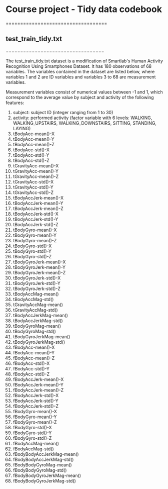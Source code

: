 # Course project - Tidy data codebook
===================================
## test_train_tidy.txt
==================================

The test_train_tidy.txt dataset is a modification of Smartlab's Human Activity Recognition Using Smartphones Dataset. It has 180 observations of 68 variables. The variables contained in the dataset are listed below, where variables 1 and 2 are ID variables and variables 3 to 68 are measurement variables. 


Measurement variables consist of numerical values between -1 and 1, which correspond to the average value by subject and activity of the following features: 



1. subject: subject ID (integer ranging from 1 to 30)
2. activity: performed activity (factor variable with 6 levels: WALKING, WALKING_UPSTAIRS, WALKING_DOWNSTAIRS, SITTING, STANDING, LAYING)
3. tBodyAcc-mean()-X 
4. tBodyAcc-mean()-Y       
5. tBodyAcc-mean()-Z 
6. tBodyAcc-std()-X   
7. tBodyAcc-std()-Y          
8. tBodyAcc-std()-Z          
9. tGravityAcc-mean()-X      
10. tGravityAcc-mean()-Y     
11. tGravityAcc-mean()-Z       
12. tGravityAcc-std()-X      
13. tGravityAcc-std()-Y      
14. tGravityAcc-std()-Z        
15. tBodyAccJerk-mean()-X      
16. tBodyAccJerk-mean()-Y      
17. tBodyAccJerk-mean()-Z     
18. tBodyAccJerk-std()-X       
19. tBodyAccJerk-std()-Y    
20. tBodyAccJerk-std()-Z      
21. tBodyGyro-mean()-X        
22. tBodyGyro-mean()-Y        
23. tBodyGyro-mean()-Z        
24. tBodyGyro-std()-X         
25. tBodyGyro-std()-Y          
26. tBodyGyro-std()-Z        
27. tBodyGyroJerk-mean()-X     
28. tBodyGyroJerk-mean()-Y     
29. tBodyGyroJerk-mean()-Z     
30. tBodyGyroJerk-std()-X      
31. tBodyGyroJerk-std()-Y     
32. tBodyGyroJerk-std()-Z      
33. tBodyAccMag-mean()         
34. tBodyAccMag-std()          
35. tGravityAccMag-mean()     
36. tGravityAccMag-std()       
37. tBodyAccJerkMag-mean()     
38. tBodyAccJerkMag-std()      
39. tBodyGyroMag-mean()      
40. tBodyGyroMag-std()       
41. tBodyGyroJerkMag-mean()    
42. tBodyGyroJerkMag-std()     
43. fBodyAcc-mean()-X          
44. fBodyAcc-mean()-Y          
45. fBodyAcc-mean()-Z         
46. fBodyAcc-std()-X           
47. fBodyAcc-std()-Y        
48. fBodyAcc-std()-Z           
49. fBodyAccJerk-mean()-X      
50. fBodyAccJerk-mean()-Y      
51. fBodyAccJerk-mean()-Z     
52. fBodyAccJerk-std()-X       
53. fBodyAccJerk-std()-Y       
54. fBodyAccJerk-std()-Z      
55. fBodyGyro-mean()-X        
56. fBodyGyro-mean()-Y         
57. fBodyGyro-mean()-Z       
58. fBodyGyro-std()-X          
59. fBodyGyro-std()-Y          
60. fBodyGyro-std()-Z         
61. fBodyAccMag-mean()      
62. fBodyAccMag-std()         
63. fBodyBodyAccJerkMag-mean()
64. fBodyBodyAccJerkMag-std()  
65. fBodyBodyGyroMag-mean() 
66. fBodyBodyGyroMag-std()    
67. fBodyBodyGyroJerkMag-mean()
68. fBodyBodyGyroJerkMag-std()   
